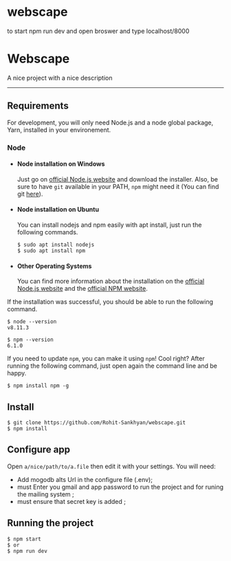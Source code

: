 # webscape
to start
npm run dev
and open broswer and type localhost/8000
 
# Webscape

A nice project with a nice description

---
## Requirements

For development, you will only need Node.js and a node global package, Yarn, installed in your environement.

### Node
- #### Node installation on Windows

  Just go on [official Node.js website](https://nodejs.org/) and download the installer.
Also, be sure to have `git` available in your PATH, `npm` might need it (You can find git [here](https://git-scm.com/)).

- #### Node installation on Ubuntu

  You can install nodejs and npm easily with apt install, just run the following commands.

      $ sudo apt install nodejs
      $ sudo apt install npm

- #### Other Operating Systems
  You can find more information about the installation on the [official Node.js website](https://nodejs.org/) and the [official NPM website](https://npmjs.org/).

If the installation was successful, you should be able to run the following command.

    $ node --version
    v8.11.3

    $ npm --version
    6.1.0

If you need to update `npm`, you can make it using `npm`! Cool right? After running the following command, just open again the command line and be happy.

    $ npm install npm -g


## Install

    $ git clone https://github.com/Rohit-Sankhyan/webscape.git
    $ npm install

## Configure app

Open `a/nice/path/to/a.file` then edit it with your settings. You will need:

- Add mogodb alts Url in the configure file (.env);
- must Enter you gmail and app password to run the project and for runing the mailing system ;
- must ensure that secret key is added  ;

## Running the project

    $ npm start
    $ or
    $ npm run dev
